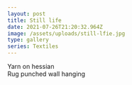 ```yaml
---
layout: post
title: Still life
date: 2021-07-26T21:20:32.964Z
image: /assets/uploads/still-lfie.jpg
type: gallery
series: Textiles
---
```

Yarn on hessian\
Rug punched wall hanging